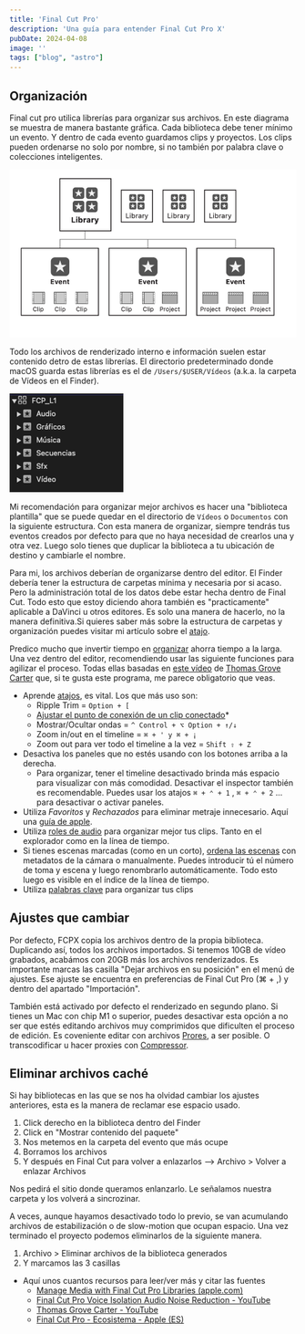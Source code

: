 ```yaml
---
title: 'Final Cut Pro'
description: 'Una guía para entender Final Cut Pro X'
pubDate: 2024-04-08
image: ''
tags: ["blog", "astro"]
---
```


## Organización

Final cut pro utilica librerías para organizar sus archivos. En este diagrama se muestra de manera bastante gráfica. Cada biblioteca debe tener mínimo un evento.
Y dentro de cada evento guardamos clips y proyectos. Los clips pueden ordenarse no solo por nombre, si no también por palabra clave o colecciones inteligentes.

![FCP library diagram](../../../public/FCP_library.png)

Todo los archivos de renderizado interno e información suelen estar contenido detro de estas librerías. El directorio predeterminado donde macOS guarda estas librerías es el de `/Users/$USER/Vídeos` (a.k.a. la carpeta de Vídeos en el Finder).

![FCP library example](../../../public/FCP_filetree.png)

Mi recomendación para organizar mejor archivos es hacer una "biblioteca plantilla" que se puede quedar en el directorio de `Vídeos` o `Documentos` con la siguiente estructura.
Con esta manera de organizar, siempre tendrás tus eventos creados por defecto para que no haya necesidad de crearlos una y otra vez. Luego solo tienes que duplicar la biblioteca a tu ubicación de destino
y cambiarle el nombre.

Para mi, los archivos deberían de organizarse dentro del editor. El Finder debería tener la estructura de carpetas mínima y necesaria por si acaso. Pero la administración total de los datos
debe estar hecha dentro de Final Cut. Todo esto que estoy diciendo ahora también es "practicamente" aplicable a DaVinci u otros editores. Es solo una manera de hacerlo, no la manera definitiva.Si quieres saber más sobre la estructura de carpetas y organización puedes visitar mi artículo sobre el [atajo](https://castro.eus/experiments/magic-folders).

Predico mucho que invertir tiempo en [organizar]() ahorra tiempo a la larga. Una vez dentro del editor, recomendiendo usar las siguiente funciones para agilizar el proceso. Todas ellas basadas en [este vídeo](https://vimeo.com/194855528)
de [Thomas Grove Carter](https://thomasgrovecarter.com/) que, si te gusta este programa, me parece obligatorio que veas.
- Aprende [atajos](https://support.apple.com/es-es/guide/final-cut-pro/ver90ba5929/mac), es vital. Los que más uso son:
  - Ripple Trim = `Option + [`
  - [Ajustar el punto de conexión de un clip conectado](https://support.apple.com/es-es/guide/final-cut-pro/ver7a77ef9e/mac)*
  - Mostrar/Ocultar ondas = `^ Control + ⌥ Option + ↑/↓ `
  - Zoom in/out en el timeline = `⌘ + ' y ⌘ + ¡`
  - Zoom out para ver todo el timeline a la vez = `Shift ⇧ + Z`
- Desactiva los paneles que no estés usando con los botones arriba a la derecha.
  - Para organizar, tener el timeline desactivado brinda más espacio para visualizar con más comodidad. Desactivar el inspector también es recomendable. Puedes usar
los atajos  `⌘ + ⌃ + 1` ,  `⌘ + ⌃ + 2` ... para desactivar o activar paneles.
- Utiliza *Favoritos* y *Rechazados* para eliminar metraje innecesario. Aquí una [guía de apple](https://support.apple.com/es-es/guide/final-cut-pro/ver30ccd91f/mac).
- Utiliza [roles de audio](https://www.apple.com/final-cut-pro/docs/Audio_Roles.pdf) para organizar mejor tus clips. Tanto en el explorador como en la línea de tiempo.
- Si tienes escenas marcadas (como en un corto), [ordena las escenas](https://www.youtube.com/watch?v=X9OoZAlNkXo) con metadatos de la cámara o manualmente. Puedes introducir tú el número de toma y escena y luego renombrarlo automáticamente. Todo esto luego es visible en el índice de la línea de tiempo.
- Utiliza [palabras clave](https://support.apple.com/es-es/guide/final-cut-pro/ver68416335/mac) para organizar tus clips




## Ajustes que cambiar

Por defecto, FCPX copia los archivos dentro de la propia biblioteca. Duplicando así, todos los archivos importados. Si tenemos 10GB de vídeo grabados, acabámos con 20GB más los archivos renderizados. Es importante marcas las casilla "Dejar archivos en su posición" en el menú de ajustes. Ese ajuste se encuentra en preferencias de Final Cut Pro (⌘ + ,) y dentro del apartado "Importación".

También está activado por defecto el renderizado en segundo plano. Si tienes un Mac con chip M1 o superior, puedes desactivar esta opción a no ser que estés editando archivos muy comprimidos que dificulten el proceso de edición.
Es coveniente editar con archivos [Prores](https://support.apple.com/es-es/102207), a ser posible. O transcodificar u hacer proxies con [Compressor](https://www.apple.com/es/final-cut-pro/compressor/).


## Eliminar archivos caché

Si hay bibliotecas en las que se nos ha olvidad cambiar los ajustes anteriores, esta es la manera de reclamar ese espacio usado.

1. Click derecho en la biblioteca dentro del Finder
2. Click en "Mostrar contenido del paquete"
3. Nos metemos en la carpeta del evento que más ocupe
4. Borramos los archivos
5. Y después en Final Cut para volver a enlazarlos --> Archivo > Volver a enlazar Archivos

Nos pedirá el sitio donde queramos enlanzarlo. Le señalamos nuestra carpeta y los volverá a sincrozinar.

A veces, aunque hayamos desactivado todo lo previo, se van acumulando archivos de estabilización o de slow-motion que ocupan espacio. Una vez terminado el proyecto podemos eliminarlos de la siguiente manera.

1. Archivo > Eliminar archivos de la biblioteca generados
2. Y marcamos las 3 casillas


- Aquí unos cuantos recursos para leer/ver más y citar las fuentes
  - [Manage Media with Final Cut Pro Libraries (apple.com)](https://www.apple.com/final-cut-pro/docs/Media_Management.pdf)
  - [Final Cut Pro Voice Isolation Audio Noise Reduction - YouTube](https://www.youtube.com/watch?v=fjUG1t42mB8)
  - [Thomas Grove Carter - YouTube](https://www.youtube.com/@ThomasGroveCarter/videos)
  - [Final Cut Pro - Ecosistema - Apple (ES)](https://www.apple.com/es/final-cut-pro/resources/ecosystem/)
